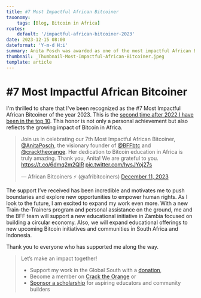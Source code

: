 ```yaml
---
title: #7 Most Impactful African Bitcoiner
taxonomy:
    tags: [Blog, Bitcoin in Africa]
routes:
    default: '/impactful-african-bitcoiner-2023'
date: 2023-12-15 08:00
dateformat: 'Y-m-d H:i'
summary: Anita Posch was awarded as one of the most impactful African Bitcoiners of the year 2023.
thumbnail: _Thumbnail-Most-Impactful-African-Bitcoiner.jpeg
template: article
---
```


# #7 Most Impactful African Bitcoiner

I'm thrilled to share that I've been recognized as the #7 Most Impactful African Bitcoiner of the year 2023. This is the [second time after 2022 I have been in the top 10](https://anitaposch.com/impactful-african-bitcoiner-22). This honor is not only a personal achievement but also reflects the growing impact of Bitcoin in Africa. 

<blockquote class="twitter-tweet"><p lang="en" dir="ltr">Join us in celebrating our 7th Most Impactful African Bitcoiner, <a href="https://twitter.com/AnitaPosch?ref_src=twsrc%5Etfw">@AnitaPosch</a>, the visionary founder of <a href="https://twitter.com/BFFbtc?ref_src=twsrc%5Etfw">@BFFbtc</a> and <a href="https://twitter.com/cracktheorange?ref_src=twsrc%5Etfw">@cracktheorange</a>. Her dedication to Bitcoin education in Africa is truly amazing. Thank you, Anita! We are grateful to you. <a href="https://t.co/6dmq2m2QlR">https://t.co/6dmq2m2QlR</a> <a href="https://t.co/hysJYoj27s">pic.twitter.com/hysJYoj27s</a></p>&mdash; African Bitcoiners ⚡ (@afribitcoiners) <a href="https://twitter.com/afribitcoiners/status/1734183773397283176?ref_src=twsrc%5Etfw">December 11, 2023</a></blockquote> <script async src="https://platform.twitter.com/widgets.js" charset="utf-8"></script>

The support I’ve received has been incredible and motivates me to push boundaries and explore new opportunities to empower human rights. As I look to the future, I am excited to expand my work even more. With a new Train-the-Trainers program and personal assistance on the ground, me and the BFF team will support a new educational initiative in Zambia focused on building a circular economy. Also, we will expand educational offerings to new upcoming Bitcoin initiatives and communities in South Africa and Indonesia. 

Thank you to everyone who has supported me along the way.

> Let’s make an impact together! 
> * Support my work in the Global South with a [donation](https://anitaposch.com/donate),
> * Become a member on [Crack the Orange](https://my.cracktheorange.com/memberships/) or
> * [Sponsor a scholarship](https://my.cracktheorange.com/scholarship/) for aspiring educators and community builders 

